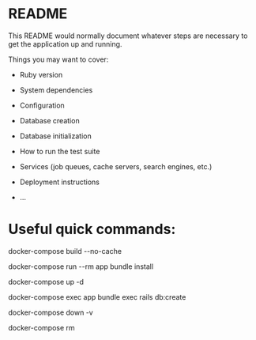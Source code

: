 # README

This README would normally document whatever steps are necessary to get the
application up and running.

Things you may want to cover:

* Ruby version

* System dependencies

* Configuration

* Database creation

* Database initialization

* How to run the test suite

* Services (job queues, cache servers, search engines, etc.)

* Deployment instructions

* ...

# Useful quick commands:

docker-compose build --no-cache

docker-compose run --rm app bundle install

docker-compose up -d

docker-compose exec app bundle exec rails db:create

docker-compose down -v

docker-compose rm